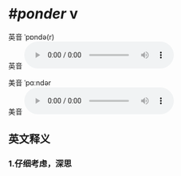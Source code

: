 # ***\#ponder*** v
英音 ˈpɒndə(r)  
英音
<audio src="./media/ponder1_AAC.aac" controls="controls"></audio>

美音 ˈpɑːndər  
美音
<audio src="./media/ponder2_AAC.aac" controls="controls"></audio>



  

英文释义
---
### 1.**仔细考虑，深思**  


